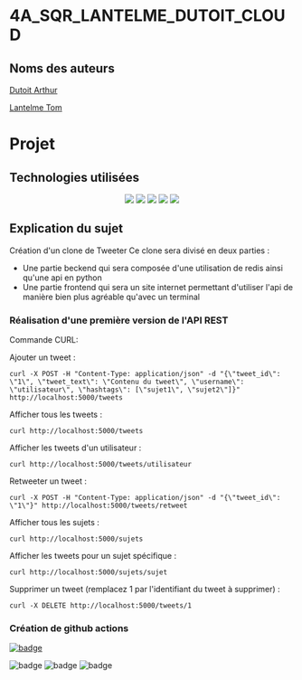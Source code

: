# 4A_SQR_LANTELME_DUTOIT_CLOUD

## Noms des auteurs
[Dutoit Arthur](https://github.com/Aasa21)

[Lantelme Tom](https://github.com/Yaato667) 

# Projet

## Technologies utilisées 

<p align="center">
  <img src="https://img.shields.io/badge/python-3670A0?style=for-the-badge&logo=python&logoColor=ffdd54g">
  <img src="https://img.shields.io/badge/docker-%230db7ed.svg?style=for-the-badge&logo=docker&logoColor=white">
  <img src="https://img.shields.io/badge/html5-%23E34F26.svg?style=for-the-badge&logo=html5&logoColor=white">
  <img src="https://img.shields.io/badge/css3-%231572B6.svg?style=for-the-badge&logo=css3&logoColor=white">
  <img src="https://img.shields.io/badge/javascript-%23323330.svg?style=for-the-badge&logo=javascript&logoColor=%23F7DF1E">
</p>


## Explication du sujet

Création d'un clone de Tweeter
Ce clone sera divisé en deux parties : 
- Une partie beckend qui sera composée d'une utilisation de redis ainsi qu'une api en python
- Une partie frontend qui sera un site internet permettant d'utiliser l'api de manière bien plus agréable qu'avec un terminal
  
### Réalisation d'une première version de l'API REST
  
Commande CURL:

Ajouter un tweet :
````
curl -X POST -H "Content-Type: application/json" -d "{\"tweet_id\": \"1\", \"tweet_text\": \"Contenu du tweet\", \"username\": \"utilisateur\", \"hashtags\": [\"sujet1\", \"sujet2\"]}" http://localhost:5000/tweets
````
Afficher tous les tweets :
````
curl http://localhost:5000/tweets
````
Afficher les tweets d'un utilisateur :
````
curl http://localhost:5000/tweets/utilisateur
````
Retweeter un tweet :
````
curl -X POST -H "Content-Type: application/json" -d "{\"tweet_id\": \"1\"}" http://localhost:5000/tweets/retweet
````
Afficher tous les sujets :
````
curl http://localhost:5000/sujets
````
Afficher les tweets pour un sujet spécifique :
````
curl http://localhost:5000/sujets/sujet
````
Supprimer un tweet (remplacez 1 par l'identifiant du tweet à supprimer) :
````
curl -X DELETE http://localhost:5000/tweets/1
````

  
### Création de github actions

[![badge](https://img.shields.io/badge/PROJET_TERMINÉ_🚀-059142?style=for-the-badge&logoColor=white)](https://dev.to/envoy_/150-badges-for-github-pnk)

![badge](https://github.com/Yaato667/4A_SQR_LANTELME_DUTOIT_CLOUD/actions/workflows/Hello_PR.yml/badge.svg)
![badge](https://github.com/Yaato667/4A_SQR_LANTELME_DUTOIT_CLOUD/actions/workflows/Moon_Curl.yml/badge.svg)
![badge](https://github.com/Yaato667/4A_SQR_LANTELME_DUTOIT_CLOUD/actions/workflows/push.yml/badge.svg)
